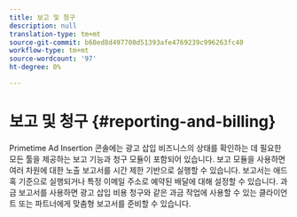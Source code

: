 ```yaml
---
title: 보고 및 청구
description: null
translation-type: tm+mt
source-git-commit: b60ed8d497700d51393afe4769239c996263fc40
workflow-type: tm+mt
source-wordcount: '97'
ht-degree: 0%

---
```



# 보고 및 청구 {#reporting-and-billing}

Primetime Ad Insertion 콘솔에는 광고 삽입 비즈니스의 상태를 확인하는 데 필요한 모든 툴을 제공하는 보고 기능과 청구 모듈이 포함되어 있습니다. 보고 모듈을 사용하면 여러 차원에 대한 노출 보고서를 시간 제한 기반으로 실행할 수 있습니다. 보고서는 애드혹 기준으로 실행되거나 특정 이메일 주소로 예약된 배달에 대해 설정할 수 있습니다. 과금 보고서를 사용하면 광고 삽입 비용 청구와 같은 과금 작업에 사용할 수 있는 클라이언트 또는 파트너에게 맞춤형 보고서를 준비할 수 있습니다.
